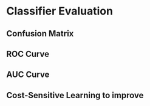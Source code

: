 # Classifier Evaluation

## Confusion Matrix

## ROC Curve

## AUC Curve

## Cost-Sensitive Learning to improve